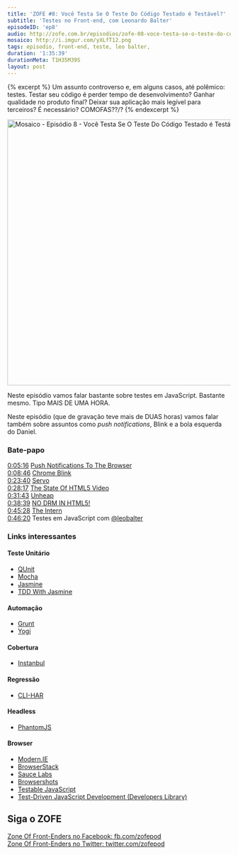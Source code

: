 ```yaml
---
title: 'ZOFE #8: Você Testa Se O Teste Do Código Testado é Testável?'
subtitle: 'Testes no Front-end, com Leonardo Balter'
episodeID: 'ep8'
audio: http://zofe.com.br/episodios/zofe-08-voce-testa-se-o-teste-do-codigo-testado-testavel
mosaico: http://i.imgur.com/yXLfT12.png
tags: episodio, front-end, teste, leo balter,
duration: '1:35:39'
durationMeta: T1H35M39S
layout: post
---
```


{% excerpt %}
Um assunto controverso e, em alguns casos, até polêmico: testes. Testar seu código é perder tempo de desenvolvimento? Ganhar qualidade no produto final? Deixar sua aplicação mais legível para terceiros? É necessário? COMOFAS??/?
{% endexcerpt %}

<img title="Mosaico - Episódio 8 - Você Testa Se O Teste Do Código Testado é Testável?" src="http://i.imgur.com/yXLfT12.png" class="mosaico" alt="Mosaico - Episódio 8 - Você Testa Se O Teste Do Código Testado é Testável?" width="600" height="600">

Neste episódio vamos falar bastante sobre testes em JavaScript. Bastante mesmo. Tipo MAIS DE UMA HORA.

Neste episódio (que de gravação teve mais de DUAS horas) vamos falar também sobre assuntos como *push notifications*, Blink e a bola esquerda do Daniel.


### Bate-papo

[0:05:16](#t=5m16s) [Push Notifications To The Browser](http://html5hacks.com/blog/2013/04/21/push-notifications-to-the-browser-with-server-sent-events/)<br>
[0:08:46](#t=8m46s) [Chrome Blink](http://blog.chromium.org/2013/04/blink-rendering-engine-for-chromium.html)<br>
[0:23:40](#t=23m40s) [Servo](https://blog.mozilla.org/blog/2013/04/03/mozilla-and-samsung-collaborate-on-next-generation-web-browser-engine/)<br>
[0:28:17](#t=28m17s) [The State Of HTML5 Video](http://www.longtailvideo.com/html5)<br>
[0:31:43](#t=31m43s) [Unheap](http://www.unheap.com/)<br>
[0:38:39](#t=38m39s) [NO DRM IN HTML5!](http://www.defectivebydesign.org/no-drm-in-html5)<br>
[0:45:28](#t=45m28s) [The Intern](http://theintern.io/)<br>
[0:46:20](#t=46m20s) Testes em JavaScript com [@leobalter](http://twitter.com/leobalter)<br>


### Links interessantes
#### Teste Unitário
* [QUnit](http://qunitjs.com/)
* [Mocha](http://visionmedia.github.io/mocha/)
* [Jasmine](http://pivotal.github.io/jasmine/)
* [TDD With Jasmine](http://designpepper.com/blog/tdd-with-jasmine)

#### Automação
* [Grunt](http://gruntjs.com/)
* [Yogi](https://github.com/yui/yogi)

#### Cobertura
* [Instanbul](https://github.com/gotwarlost/istanbul)

#### Regressão
* [CLI-HAR](http://yslow.org/command-line-har/)

#### Headless
* [PhantomJS](http://phantomjs.org/)

#### Browser
* [Modern.IE](http://modern.ie/)
* [BrowserStack](http://www.browserstack.com/)
* [Sauce Labs](https://saucelabs.com/)
* [Browsershots](http://browsershots.org/)
* [Testable JavaScript](http://www.amazon.com/Testable-JavaScript-Mark-Ethan-Trostler/dp/1449323391)
* [Test-Driven JavaScript Development (Developers Library)](http://www.amazon.com/Test-Driven-JavaScript-Development-Developers-Library/dp/0321683919)


## Siga o ZOFE

[Zone Of Front-Enders no Facebook: fb.com/zofepod](http://fb.com/zofepod/ "ZOFE no Facebook: fb.com/zofepod")<br>
[Zone Of Front-Enders no Twitter: twitter.com/zofepod](http://twitter.com/zofepod/ "ZOFE no Twitter")<br>
